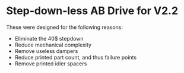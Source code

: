 # Step-down-less AB Drive for V2.2
These were designed for the following reasons:
 - Eliminate the 40$ stepdown
 - Reduce mechanical complexity
 - Remove useless dampers
 - Reduce printed part count, and thus failure points
 - Remove printed idler spacers

 